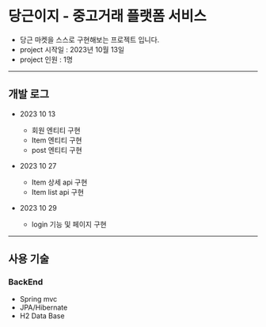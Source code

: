 # 당근이지 - 중고거래 플랫폼 서비스

- 당근 마켓을 스스로 구현해보는 프로젝트 입니다.
- project 시작일 : 2023년 10월 13일
- project 인원 : 1명
---

## 개발 로그

 - 2023 10 13
   - 회원 엔티티 구현
   - Item 엔티티 구현
   - post 엔티티 구현

 - 2023 10 27
   - Item 상세 api 구현
   - Item list api 구현
 
 - 2023 10 29
   - login 기능 및 페이지 구현
   

---
## 사용 기술

### BackEnd
- Spring mvc
- JPA/Hibernate
- H2 Data Base
